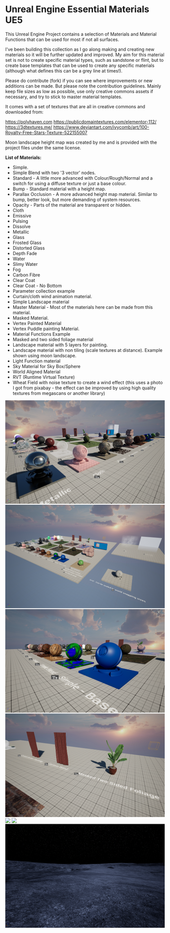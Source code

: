 # Unreal Engine Essential Materials UE5

This Unreal Engine Project contains a selection of Materials and Material Functions that can be used for most if not all surfaces.

I've been building this collection as I go along making and creating new materials so it will be further updated and improved. My aim for this material set is not to create specific material types, such as sandstone or flint, but to create base templates that can be used to create any specific materials (although what defines this can be a grey line at times!).

Please do contribute (fork) if you can see where improvements or new additions can be made. But please note the contribution guidelines. Mainly keep file sizes as low as possible, use only creative commons assets if necessary, and try to stick to master material templates.

It comes with a set of textures that are all in creative commons and downloaded from:

https://polyhaven.com
https://publicdomaintextures.com/elementor-112/
https://3dtextures.me/
https://www.deviantart.com/ivycomb/art/100-Royalty-Free-Stars-Texture-522155007

Moon landscape height map was created by me and is provided with the project files under the same license. 

**List of Materials:**

* Simple.
* Simple Blend with two '3 vector' nodes.
* Standard - A little more advanced with Colour/Rough/Normal and a switch for using a diffuse texture or just a base colour.
* Bump - Standard material with a height map.
* Parallax Occlusion - A more advanced height map material. Similar to bump, better look, but more demanding of system resources. 
* Opacity - Parts of the material are transparent or hidden.
* Cloth
* Emissive
* Pulsing
* Dissolve
* Metallic
* Glass
* Frosted Glass
* Distorted Glass
* Depth Fade
* Water
* Slimy Water
* Fog
* Carbon Fibre
* Clear Coat
* Clear Coat - No Bottom
* Parameter collection example
* Curtain/cloth wind animation material.
* Simple Landscape material
* Master Material - Most of the materials here can be made from this material.
* Masked Material.
* Vertex Painted Material
* Vertex Puddle painting Material.
* Material Functions Example
* Masked and two sided foliage material
* Landscape material with 5 layers for painting.
* Landscape material with non tiling (scale textures at distance). Example shown using moon landscape. 
* Light Function material
* Sky Material for Sky Box/Sphere
* World Aligned Material
* RVT (Runtime Virtual Texture)
* Wheat Field with noise texture to create a wind effect (this uses a photo I got from pixabay - the effect can be improved by using high quality textures from megascans or another library)



![](https://github.com/motionforge/Unreal_Engine_Essential_Materials_UE5/blob/main/ScreenShots/Materials4.png)
![](https://github.com/motionforge/Unreal_Engine_Essential_Materials_UE5/blob/main/ScreenShots/Materials1.png)
![](https://github.com/motionforge/Unreal_Engine_Essential_Materials_UE5/blob/main/ScreenShots/Materials2.png)
![](https://github.com/motionforge/Unreal_Engine_Essential_Materials_UE5/blob/main/ScreenShots/Materials%203.jpg)
![](https://github.com/motionforge/Unreal_Engine_Essential_Materials_UE5/blob/main/ScreenShots/Landscape.png)
![](https://github.com/motionforge/Unreal_Engine_Essential_Materials_UE5/blob/main/ScreenShots/Moon_Example.png)
![](https://github.com/motionforge/Unreal_Engine_Essential_Materials_UE5/blob/main/ScreenShots/Moon_Example_2.png)

